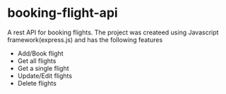 # booking-flight-api
A rest API for booking flights.
The project was createed using Javascript framework(express.js) and has the following features
- Add/Book flight
- Get all flights
- Get a single flight
- Update/Edit flights
- Delete flights
